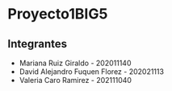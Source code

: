 # Proyecto1BIG5

## Integrantes

* Mariana Ruiz Giraldo - 202011140
* David Alejandro Fuquen Florez - 202021113
* Valeria Caro Ramirez - 202111040
